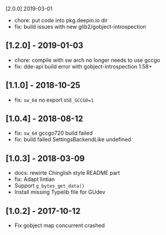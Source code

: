 [2.0.0] 2019-03-01
*   chore: put code into pkg.deepin.io dir
*   fix: build issues with new glib2/gobject-introspection

## [1.2.0] - 2019-01-03
*   chore: compile with sw arch no longer needs to use gccgo
*   fix: dde-api build error with gobject-introspection 1.58+

## [1.1.0] - 2018-10-25
*   fix: `sw_64` no export `USE_GCCGO=1`

## [1.0.4] - 2018-08-12
*   fix: `sw_64` gccgo720 build failed
*   fix: build failed SettingsBackendLike undefined

## [1.0.3] - 2018-03-09
- docs: rewirte Chinglish style README part
- fix: Adapt lintian
- Support  `g_bytes_get_data()`
- Install missing Typelib file for GUdev

## [1.0.2] - 2017-10-12
- Fix gobject map concurrent crashed
